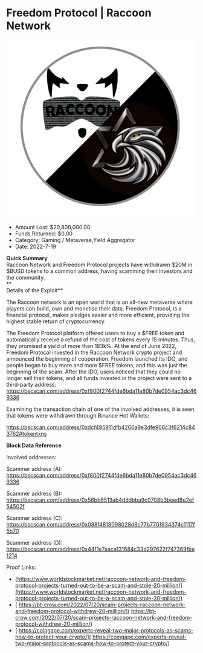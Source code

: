 # Freedom Protocol | Raccoon Network
![Freedom Protocol | Raccoon Network](/rektimages/Freedom-Protocol-|-Raccoon-Network.png)
- Amount Lost: $20,800,000.00
- Funds Returned: $0.00
- Category: Gaming / Metaverse,Yield Aggregator
- Date: 2022-7-19

**Quick Summary**  
Raccoon Network and Freedom Protocol projects have withdrawn $20M in $BUSD tokens to a common address, having scamming their investors and the community.  
 **  
Details of the Exploit**

The Raccoon network is an open world that is an all-new metaverse where players can build, own and monetise their data. Freedom Protocol, is a financial protocol, makes pledges easier and more efficient, providing the highest stable return of cryptocurrency.

The Freedom Protocol platform offered users to buy a $FREE token and automatically receive a refund of the cost of tokens every 15 minutes. Thus, they promised a yield of more than 183k%. At the end of June 2022, Freedom Protocol invested in the Raccoon Network crypto project and announced the beginning of cooperation. Freedom launched its IDO, and people began to buy more and more $FREE tokens, and this was just the beginning of the scam. After the IDO, users noticed that they could no longer sell their tokens, and all funds invested in the project were sent to a third-party address: https://bscscan.com/address/0xf800f2744fde6bda11e80b7de0954ac3dc469336

Examining the transaction chain of one of the involved addresses, it is seen that tokens were withdrawn through Binance Hot Wallets:

https://bscscan.com/address/0xdcf495911dfb4266a9e3dfe906c3f6214c843762#tokentxns

  


 **Block Data Reference**

Involved addresses:

Scammer address (A): https://bscscan.com/address/0xf800f2744fde6bda11e80b7de0954ac3dc469336

Scammer address (B): https://bscscan.com/address/0x56bb6513ab4dddbba9c0708b3beed8e2ef54502f

Scammer address (C): https://bscscan.com/address/0x088f4818098028d8c77b7701934374c1117f5b70

Scammer address (D): https://bscscan.com/address/0x4411e7aaca131684c33d297622f747369fbe1214


Proof Links:
- [https://www.worldstockmarket.net/raccoon-network-and-freedom-protocol-projects-turned-out-to-be-a-scam-and-stole-20-million/](https://www.worldstockmarket.net/raccoon-network-and-freedom-protocol-projects-turned-out-to-be-a-scam-and-stole-20-million/)
- [ https://bt-crow.com/2022/07/20/scam-projects-raccoon-network-and-freedom-protocol-withdrew-20-million/]( https://bt-crow.com/2022/07/20/scam-projects-raccoon-network-and-freedom-protocol-withdrew-20-million/)
- [ https://coingape.com/experts-reveal-two-major-protocols-as-scams-how-to-protect-your-crypto/]( https://coingape.com/experts-reveal-two-major-protocols-as-scams-how-to-protect-your-crypto/)


